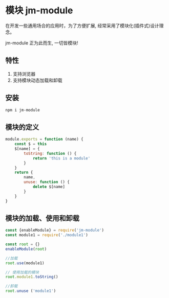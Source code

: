 # 模块 jm-module

在开发一些通用场合的应用时，为了方便扩展, 经常采用了模块化(插件式)设计理念。

jm-module 正为此而生, 一切皆模块!

## 特性

1. 支持浏览器
1. 支持模块动态加载和卸载

## 安装

```bash
npm i jm-module
```

## 模块的定义

```javascript
module.exports = function (name) {
    const $ = this
    $[name] = {
        toString: function () {
            return 'this is a module'
        }
    }
    return {
        name,
        unuse: function () {
            delete $[name]
        }
    }
}
```

## 模块的加载、使用和卸载

```javascript
const {enableModule} = require('jm-module')
const module1 = require('./module1')

const root = {}
enableModule(root)

//加载
root.use(module1)

// 使用加载的模块
root.module1.toString()

//卸载
root.unuse ('module1')

```

